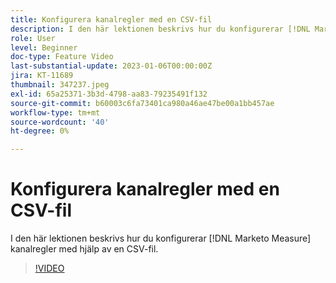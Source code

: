 ```yaml
---
title: Konfigurera kanalregler med en CSV-fil
description: I den här lektionen beskrivs hur du konfigurerar [!DNL Marketo Measure] kanalregler med hjälp av en CSV-fil.
role: User
level: Beginner
doc-type: Feature Video
last-substantial-update: 2023-01-06T00:00:00Z
jira: KT-11689
thumbnail: 347237.jpeg
exl-id: 65a25371-3b3d-4798-aa83-79235491f132
source-git-commit: b60003c6fa73401ca980a46ae47be00a1bb457ae
workflow-type: tm+mt
source-wordcount: '40'
ht-degree: 0%

---
```


# Konfigurera kanalregler med en CSV-fil

I den här lektionen beskrivs hur du konfigurerar [!DNL Marketo Measure] kanalregler med hjälp av en CSV-fil.

>[!VIDEO](https://video.tv.adobe.com/v/347237/?quality=12&learn=on)
